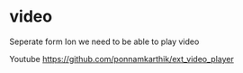 # video

Seperate form Ion we need to be able to play video

Youtube
https://github.com/ponnamkarthik/ext_video_player